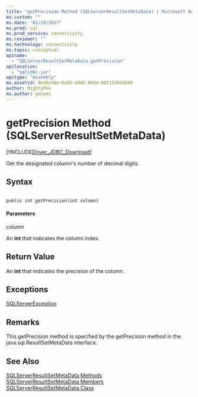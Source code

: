 ```yaml
---
title: "getPrecision Method (SQLServerResultSetMetaData) | Microsoft Docs"
ms.custom: ""
ms.date: "01/19/2017"
ms.prod: sql
ms.prod_service: connectivity
ms.reviewer: ""
ms.technology: connectivity
ms.topic: conceptual
apiname: 
  - "SQLServerResultSetMetaData.getPrecision"
apilocation: 
  - "sqljdbc.jar"
apitype: "Assembly"
ms.assetid: de46c96e-6ad6-4946-883e-807123658500
author: MightyPen
ms.author: genemi
---
```

# getPrecision Method (SQLServerResultSetMetaData)
[!INCLUDE[Driver_JDBC_Download](../../../includes/driver_jdbc_download.md)]

  Get the designated column's number of decimal digits.  
  
## Syntax  
  
```  
  
public int getPrecision(int column)  
```  
  
#### Parameters  
 *column*  
  
 An **int** that indicates the column index.  
  
## Return Value  
 An **int** that indicates the precision of the column.  
  
## Exceptions  
 [SQLServerException](../../../connect/jdbc/reference/sqlserverexception-class.md)  
  
## Remarks  
 This getPrecision method is specified by the getPrecision method in the java.sql.ResultSetMetaData interface.  
  
## See Also  
 [SQLServerResultSetMetaData Methods](../../../connect/jdbc/reference/sqlserverresultsetmetadata-methods.md)   
 [SQLServerResultSetMetaData Members](../../../connect/jdbc/reference/sqlserverresultsetmetadata-members.md)   
 [SQLServerResultSetMetaData Class](../../../connect/jdbc/reference/sqlserverresultsetmetadata-class.md)  
  
  
